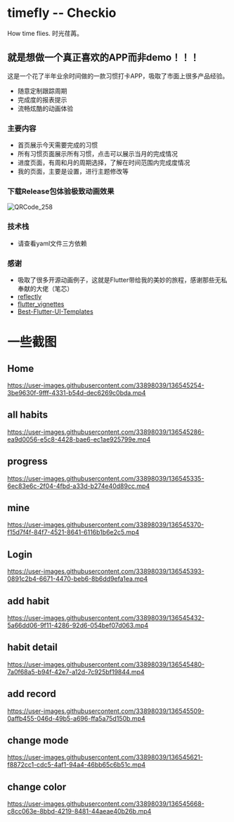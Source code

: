 # timefly -- Checkio

How time flies. 时光荏苒。

## 就是想做一个真正喜欢的APP而非demo！！！
  这是一个花了半年业余时间做的一款习惯打卡APP，吸取了市面上很多产品经验。
  - 随意定制跟踪周期
  - 完成度的报表提示
  - 流畅炫酷的动画体验
  
  ### 主要内容
  - 首页展示今天需要完成的习惯
  - 所有习惯页面展示所有习惯，点击可以展示当月的完成情况
  - 进度页面，有周和月的周期选择，了解在时间范围内完成度情况
  - 我的页面，主要是设置，进行主题修改等

  ### 下载Release包体验极致动画效果
    
   ![QRCode_258](https://user-images.githubusercontent.com/33898039/139042694-ebff2f29-6133-4098-be98-1d831cb758ed.png)



  ### 技术栈
   - 请查看yaml文件三方依赖

  ### 感谢
  - 吸取了很多开源动画例子，这就是Flutter带给我的美妙的旅程，感谢那些无私奉献的大佬（笔芯）
  - [reflectly](https://reflectly.app/)
  - [flutter_vignettes](https://github.com/gskinnerTeam/flutter_vignettes)
  - [Best-Flutter-UI-Templates](https://github.com/mitesh77/Best-Flutter-UI-Templates)



# 一些截图 
## Home
https://user-images.githubusercontent.com/33898039/136545254-3be9630f-9fff-4331-b54d-dec6269c0bda.mp4


## all habits

https://user-images.githubusercontent.com/33898039/136545286-ea9d0056-e5c8-4428-bae6-ec1ae925799e.mp4


## progress


https://user-images.githubusercontent.com/33898039/136545335-6ec83e6c-2f04-4fbd-a33d-b274e40d89cc.mp4


## mine


https://user-images.githubusercontent.com/33898039/136545370-f15d7f4f-84f7-4521-8641-6116b1b6e2c5.mp4


## Login


https://user-images.githubusercontent.com/33898039/136545393-0891c2b4-6671-4470-beb6-8b6dd9efa1ea.mp4


## add habit


https://user-images.githubusercontent.com/33898039/136545432-5a66dd06-9f11-4286-92d6-054bef07d063.mp4


## habit detail

https://user-images.githubusercontent.com/33898039/136545480-7a0f68a5-b94f-42e7-a12d-7c925bf19844.mp4

## add record


https://user-images.githubusercontent.com/33898039/136545509-0affb455-046d-49b5-a696-ffa5a75d150b.mp4

## change mode


https://user-images.githubusercontent.com/33898039/136545621-f8872cc1-cdc5-4af1-94a4-46bb65c6b51c.mp4

## change color 
 
https://user-images.githubusercontent.com/33898039/136545668-c8cc063e-8bbd-4219-8481-44aeae40b26b.mp4






